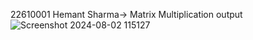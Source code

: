 22610001 Hemant Sharma-> Matrix Multiplication output
![Screenshot 2024-08-02 115127](https://github.com/user-attachments/assets/b86edc89-66d7-4459-8747-d911240bc5b8)
